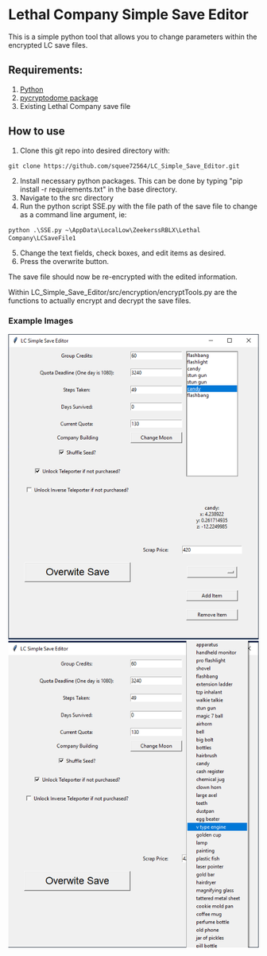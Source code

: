 # Lethal Company Simple Save Editor
This is a simple python tool that allows you to change parameters within the encrypted LC save files.

## Requirements:
1. [Python](https://www.python.org/downloads/)
2. [pycryptodome package](https://pypi.org/project/pycryptodome/)
3. Existing Lethal Company save file

## How to use
1. Clone this git repo into desired directory with:
    
```
git clone https://github.com/squee72564/LC_Simple_Save_Editor.git
```

2. Install necessary python packages. This can be done by typing "pip install -r requirements.txt" in the base directory.
3. Navigate to the src directory
4. Run the python script SSE.py with the file path of the save file to change as a command line argument, ie:

```
python .\SSE.py ~\AppData\LocalLow\ZeekerssRBLX\Lethal Company\LCSaveFile1
```

5. Change the text fields, check boxes, and edit items as desired.
6. Press the overwrite button.

The save file should now be re-encrypted with the edited information.

Within LC_Simple_Save_Editor/src/encryption/encryptTools.py are the functions to actually encrypt and decrypt the save files.

### Example Images

![LC Simple Save Editor](https://github.com/squee72564/LC_Simple_Save_Editor/blob/main/img/cap.png)
![LC Simple Save Editor 2](https://github.com/squee72564/LC_Simple_Save_Editor/blob/main/img/cap2.png)
